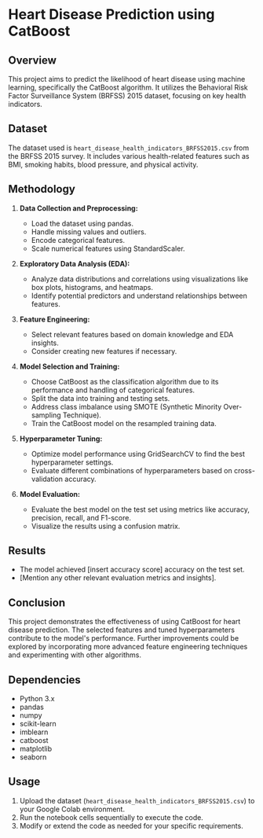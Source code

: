 # Heart Disease Prediction using CatBoost

## Overview

This project aims to predict the likelihood of heart disease using machine learning, specifically the CatBoost algorithm. It utilizes the Behavioral Risk Factor Surveillance System (BRFSS) 2015 dataset, focusing on key health indicators.

## Dataset

The dataset used is `heart_disease_health_indicators_BRFSS2015.csv` from the BRFSS 2015 survey. It includes various health-related features such as BMI, smoking habits, blood pressure, and physical activity.

## Methodology

1. **Data Collection and Preprocessing:**
   - Load the dataset using pandas.
   - Handle missing values and outliers.
   - Encode categorical features.
   - Scale numerical features using StandardScaler.

2. **Exploratory Data Analysis (EDA):**
   - Analyze data distributions and correlations using visualizations like box plots, histograms, and heatmaps.
   - Identify potential predictors and understand relationships between features.

3. **Feature Engineering:**
   - Select relevant features based on domain knowledge and EDA insights.
   - Consider creating new features if necessary.

4. **Model Selection and Training:**
   - Choose CatBoost as the classification algorithm due to its performance and handling of categorical features.
   - Split the data into training and testing sets.
   - Address class imbalance using SMOTE (Synthetic Minority Over-sampling Technique).
   - Train the CatBoost model on the resampled training data.

5. **Hyperparameter Tuning:**
   - Optimize model performance using GridSearchCV to find the best hyperparameter settings.
   - Evaluate different combinations of hyperparameters based on cross-validation accuracy.

6. **Model Evaluation:**
   - Evaluate the best model on the test set using metrics like accuracy, precision, recall, and F1-score.
   - Visualize the results using a confusion matrix.

## Results

- The model achieved [insert accuracy score] accuracy on the test set.
- [Mention any other relevant evaluation metrics and insights].

## Conclusion

This project demonstrates the effectiveness of using CatBoost for heart disease prediction. The selected features and tuned hyperparameters contribute to the model's performance. Further improvements could be explored by incorporating more advanced feature engineering techniques and experimenting with other algorithms.

## Dependencies

- Python 3.x
- pandas
- numpy
- scikit-learn
- imblearn
- catboost
- matplotlib
- seaborn

## Usage

1. Upload the dataset (`heart_disease_health_indicators_BRFSS2015.csv`) to your Google Colab environment.
2. Run the notebook cells sequentially to execute the code.
3. Modify or extend the code as needed for your specific requirements.
